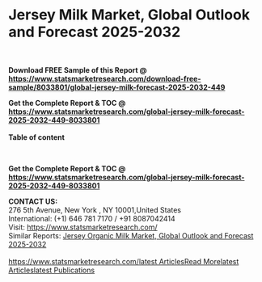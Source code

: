 <h1>Jersey Milk Market, Global Outlook and Forecast 2025-2032</h1><br/><p><strong>Download FREE Sample of this Report @ <a href="https://www.statsmarketresearch.com/download-free-sample/8033801/global-jersey-milk-forecast-2025-2032-449">https://www.statsmarketresearch.com/download-free-sample/8033801/global-jersey-milk-forecast-2025-2032-449</a></strong></p><div><b>Get the Complete Report & TOC @ <a href="https://www.statsmarketresearch.com/global-jersey-milk-forecast-2025-2032-449-8033801">https://www.statsmarketresearch.com/global-jersey-milk-forecast-2025-2032-449-8033801</a></b></div><br><b>Table of content</b><p><br><div><b>Get the Complete Report & TOC @ <a href="https://www.statsmarketresearch.com/global-jersey-milk-forecast-2025-2032-449-8033801">https://www.statsmarketresearch.com/global-jersey-milk-forecast-2025-2032-449-8033801</a></b></div></p> <b>CONTACT US:</b><br>276 5th Avenue, New York , NY 10001,United States<br>International: (+1) 646 781 7170 / +91 8087042414<br>Visit: <a href="https://www.statsmarketresearch.com/">https://www.statsmarketresearch.com/</a><br>Similar Reports: <a href="https://www.statsmarketresearch.com/global-jersey-milk-forecast-2025-2032-449-8033801">Jersey Organic Milk Market, Global Outlook and Forecast 2025-2032</a><br/><br/><a href="https://gyeongbokgung.com">https://www.statsmarketresearch.com/</a><a href="https://hallyeomaritime.com">latest Articles</a><a href="https://jingwansa.com">Read More</a><a href=https://nguoiviet.jp/">latest Articles</a><a href="https://www.intelmarketresearch.com/">latest Publications</a>